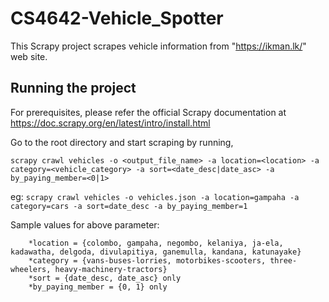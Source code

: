 # CS4642-Vehicle_Spotter
This Scrapy project scrapes vehicle information from "https://ikman.lk/" web site.

## Running the project
For prerequisites, please refer the official Scrapy documentation at https://doc.scrapy.org/en/latest/intro/install.html

Go to the root directory and start scraping by running,

 `scrapy crawl vehicles -o <output_file_name> -a location=<location> -a category=<vehicle_category> -a sort=<date_desc|date_asc> -a by_paying_member=<0|1>`

eg: `scrapy crawl vehicles -o vehicles.json -a location=gampaha -a category=cars -a sort=date_desc -a by_paying_member=1`

Sample values for above parameter: 

		*location = {colombo, gampaha, negombo, kelaniya, ja-ela, kadawatha, delgoda, divulapitiya, ganemulla, kandana, katunayake}
		*category = {vans-buses-lorries, motorbikes-scooters, three-wheelers, heavy-machinery-tractors}
		*sort = {date_desc, date_asc} only
		*by_paying_member = {0, 1} only
